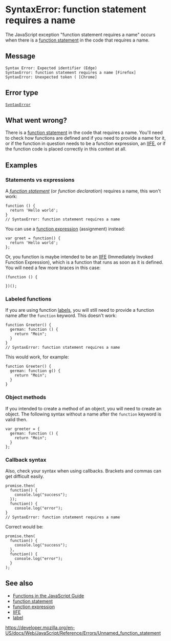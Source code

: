 SyntaxError: function statement requires a name
===============================================

The JavaScript exception "function statement requires a name" occurs when there is a [function statement](../statements/function) in the code that requires a name.

Message
-------

    Syntax Error: Expected identifier (Edge)
    SyntaxError: function statement requires a name [Firefox]
    SyntaxError: Unexpected token ( [Chrome]

Error type
----------

[`SyntaxError`](../global_objects/syntaxerror)

What went wrong?
----------------

There is a [function statement](../statements/function) in the code that requires a name. You'll need to check how functions are defined and if you need to provide a name for it, or if the function in question needs to be a function expression, an [IIFE](https://developer.mozilla.org/en-US/docs/Glossary/IIFE), or if the function code is placed correctly in this context at all.

Examples
--------

### Statements vs expressions

A *[function statement](../statements/function)* (or *function declaration*) requires a name, this won't work:

    function () {
      return 'Hello world';
    }
    // SyntaxError: function statement requires a name

You can use a [function expression](../operators/function) (assignment) instead:

    var greet = function() {
      return 'Hello world';
    };

Or, you function is maybe intended to be an [IIFE](https://en.wikipedia.org/wiki/Immediately-invoked_function_expression) (Immediately Invoked Function Expression), which is a function that runs as soon as it is defined. You will need a few more braces in this case:

    (function () {

    })();

### Labeled functions

If you are using function [labels](../statements/label), you will still need to provide a function name after the `function` keyword. This doesn't work:

    function Greeter() {
      german: function () {
        return "Moin";
      }
    }
    // SyntaxError: function statement requires a name

This would work, for example:

    function Greeter() {
      german: function g() {
        return "Moin";
      }
    }

### Object methods

If you intended to create a method of an object, you will need to create an object. The following syntax without a name after the `function` keyword is valid then.

    var greeter = {
      german: function () {
        return "Moin";
      }
    };

### Callback syntax

Also, check your syntax when using callbacks. Brackets and commas can get difficult easily.

    promise.then(
      function() {
        console.log("success");
      });
      function() {
        console.log("error");
    }
    // SyntaxError: function statement requires a name

Correct would be:

    promise.then(
      function() {
        console.log("success");
      },
      function() {
        console.log("error");
      }
    );

See also
--------

-   [Functions in the JavaScript Guide](https://developer.mozilla.org/en-US/docs/Web/JavaScript/Guide/Functions)
-   [function statement](../statements/function)
-   [function expression](../operators/function)
-   [IIFE](https://en.wikipedia.org/wiki/Immediately-invoked_function_expression)
-   [label](../statements/label)

<a href="https://developer.mozilla.org/en-US/docs/Web/JavaScript/Reference/Errors/Unnamed_function_statement" class="_attribution-link">https://developer.mozilla.org/en-US/docs/Web/JavaScript/Reference/Errors/Unnamed_function_statement</a>
